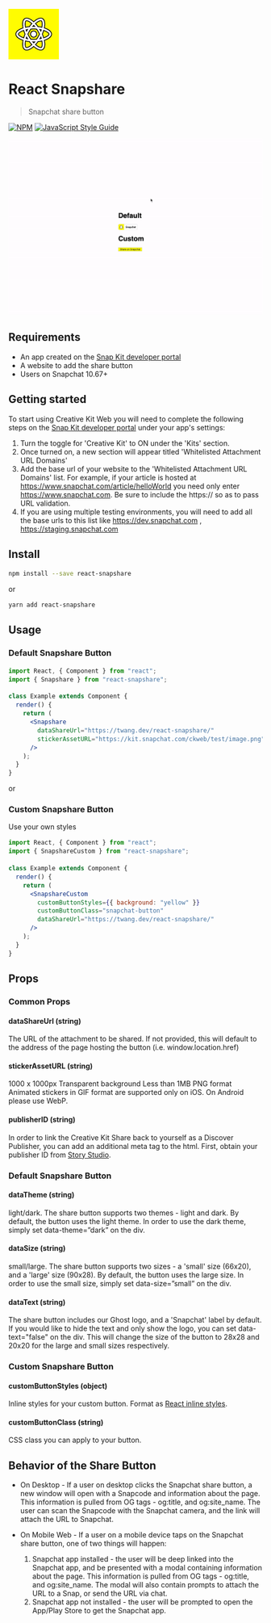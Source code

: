 ![react snapshare logo](logo.jpeg)

# React Snapshare

> Snapchat share button

[![NPM](https://img.shields.io/npm/v/react-snapshare.svg)](https://www.npmjs.com/package/react-snapshare) [![JavaScript Style Guide](https://img.shields.io/badge/code_style-standard-brightgreen.svg)](https://standardjs.com)

![gif demo](./gif.gif)

## Requirements

- An app created on the [Snap Kit developer portal](https://kit.snapchat.com/portal)
- A website to add the share button
- Users on Snapchat 10.67+

## Getting started

To start using Creative Kit Web you will need to complete the following steps on the [Snap Kit developer portal](https://kit.snapchat.com/portal) under your app's settings:

1. Turn the toggle for 'Creative Kit' to ON under the 'Kits' section.
2. Once turned on, a new section will appear titled 'Whitelisted Attachment URL Domains'
3. Add the base url of your website to the 'Whitelisted Attachment URL Domains' list. For example, if your article is hosted at https://www.snapchat.com/article/helloWorld you need only enter https://www.snapchat.com. Be sure to include the https:// so as to pass URL validation.
4. If you are using multiple testing environments, you will need to add all the base urls to this list like https://dev.snapchat.com , https://staging.snapchat.com

## Install

```bash
npm install --save react-snapshare
```

or

```bash
yarn add react-snapshare
```

## Usage

### Default Snapshare Button

```jsx
import React, { Component } from "react";
import { Snapshare } from "react-snapshare";

class Example extends Component {
  render() {
    return (
      <Snapshare
        dataShareUrl="https://twang.dev/react-snapshare/"
        stickerAssetURL="https://kit.snapchat.com/ckweb/test/image.png"
      />
    );
  }
}
```

or

### Custom Snapshare Button

Use your own styles

```jsx
import React, { Component } from "react";
import { SnapshareCustom } from "react-snapshare";

class Example extends Component {
  render() {
    return (
      <SnapshareCustom
        customButtonStyles={{ background: "yellow" }}
        customButtonClass="snapchat-button"
        dataShareUrl="https://twang.dev/react-snapshare/"
      />
    );
  }
}
```

## Props

### Common Props

#### dataShareUrl (string)

The URL of the attachment to be shared. If not provided, this will default to the address of the page hosting the button (i.e. window.location.href)

#### stickerAssetURL (string)

1000 x 1000px
Transparent background
Less than 1MB
PNG format
Animated stickers in GIF format are supported only on iOS. On Android please use WebP.

#### publisherID (string)

In order to link the Creative Kit Share back to yourself as a Discover Publisher, you can add an additional meta tag to the html. First, obtain your publisher ID from [Story Studio](https://publish.snapchat.com/).

### Default Snapshare Button

#### dataTheme (string)

light/dark. The share button supports two themes - light and dark. By default, the button uses the light theme. In order to use the dark theme, simply set data-theme=”dark” on the div.

#### dataSize (string)

small/large. The share button supports two sizes - a 'small' size (66x20), and a 'large' size (90x28). By default, the button uses the large size. In order to use the small size, simply set data-size=”small” on the div.

#### dataText (string)

The share button includes our Ghost logo, and a 'Snapchat' label by default. If you would like to hide the text and only show the logo, you can set data-text="false" on the div. This will change the size of the button to 28x28 and 20x20 for the large and small sizes respectively.

### Custom Snapshare Button

#### customButtonStyles (object)

Inline styles for your custom button. Format as [React inline styles](https://reactjs.org/docs/dom-elements.html#style).

#### customButtonClass (string)

CSS class you can apply to your button.

## Behavior of the Share Button

- On Desktop - If a user on desktop clicks the Snapchat share button, a new window will open with a Snapcode and information about the page. This information is pulled from OG tags - og:title, and og:site_name. The user can scan the Snapcode with the Snapchat camera, and the link will attach the URL to Snapchat.

- On Mobile Web - If a user on a mobile device taps on the Snapchat share button, one of two things will happen:
  1. Snapchat app installed - the user will be deep linked into the Snapchat app, and be presented with a modal containing information about the page. This information is pulled from OG tags - og:title, and og:site_name. The modal will also contain prompts to attach the URL to a Snap, or send the URL via chat.
  2. Snapchat app not installed - the user will be prompted to open the App/Play Store to get the Snapchat app.
